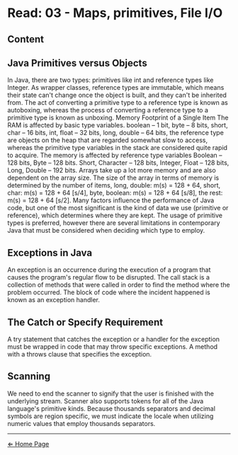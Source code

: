 # Read: 03 - Maps, primitives, File I/O

## Content

## Java Primitives versus Objects

In Java, there are two types: primitives like int and reference types like Integer. As wrapper classes, reference types are immutable, which means their state can't change once the object is built, and they can't be inherited from. The act of converting a primitive type to a reference type is known as autoboxing, whereas the process of converting a reference type to a primitive type is known as unboxing. Memory Footprint of a Single Item The RAM is affected by basic type variables. boolean – 1 bit, byte – 8 bits, short, char – 16 bits, int, float – 32 bits, long, double – 64 bits, the reference type are objects on the heap that are regarded somewhat slow to access, whereas the primitive type variables in the stack are considered quite rapid to acquire. The memory is affected by reference type variables Boolean – 128 bits, Byte – 128 bits. Short, Character – 128 bits, Integer, Float – 128 bits, Long, Double – 192 bits. Arrays take up a lot more memory and are also dependent on the array size. The size of the array in terms of memory is determined by the number of items, long, double: m(s) = 128 + 64, short, char: m(s) = 128 + 64 [s/4], byte, boolean: m(s) = 128 + 64 [s/8], the rest: m(s) = 128 + 64 [s/2]. Many factors influence the performance of Java code, but one of the most significant is the kind of data we use (primitive or reference), which determines where they are kept. The usage of primitive types is preferred, however there are several limitations in contemporary Java that must be considered when deciding which type to employ.

## Exceptions in Java

An exception is an occurrence during the execution of a program that causes the program's regular flow to be disrupted. The call stack is a collection of methods that were called in order to find the method where the problem occurred. The block of code where the incident happened is known as an exception handler.

## The Catch or Specify Requirement

A try statement that catches the exception or a handler for the exception must be wrapped in code that may throw specific exceptions. A method with a throws clause that specifies the exception.

## Scanning

We need to end the scanner to signify that the user is finished with the underlying stream. Scanner also supports tokens for all of the Java language's primitive kinds. Because thousands separators and decimal symbols are region specific, we must indicate the locale when utilizing numeric values that employ thousands separators.

***

[⇐ Home Page](../../README.md)